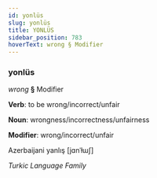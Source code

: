 ```yaml
---
id: yonlüs
slug: yonlüs
title: YONLÜS
sidebar_position: 783
hoverText: wrong § Modifier
---
```


### yonlüs

*wrong* **§** Modifier

**Verb**: to be wrong/incorrect/unfair

**Noun**: wrongness/incorrectness/unfairness

**Modifier**: wrong/incorrect/unfair

Azerbaijani yanlış [jɑnˈɫɯʃ]

*Turkic Language Family*